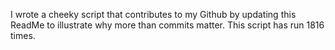 I wrote a cheeky script that contributes to my Github by updating this ReadMe to illustrate why more than commits matter. This script has run 1816 times.